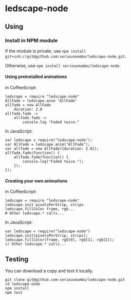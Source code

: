 ledscape-node
=============

## Using ##
### Install in NPM module ###
If the module is private, use `npm install git+ssh://git@github.com:seriousmumbo/ledscape-node.git`.

Otherwise, use `npm install seriousmumbo/ledscape-node`.

#### Using preinstalled animations ####
In CoffeeScript:

	ledscape = require "ledscape-node"
	AllFade = ledscape.anim "AllFade"
	allfade = new AllFade
		duration: 2.0
	allfade.fade ->
		allfade.fade ->
			console.log "Faded twice."

In JavaScript:

	var ledscape = require("ledscape-node");
	var AllFade = ledscape.anim("AllFade");
	var allfade = new AllFade({duration: 2.0});
	allfade.fade(function() {
		allfade.fade(function() {
			console.log("Faded twice.");
		});
	});

#### Creating your own animations ####
In CoffeeScript:

	ledscape = require "ledscape-node"
	ledscape.init pixelsPerStrip, strips
	ledscape.fillColor frame, rgb...
	# Other ledscape.* calls...

In JavaScript:

	var ledscape = require("ledscape-node")
	ledscape.init(pixelsPerStrip, strips);
	ledscape.fillColor(frame, rgb[0], rgb[1], rgb[2]);
	// Other ledscape.* calls...

## Testing ##
You can download a copy and test it locally.

	git clone git@github.com:seriousmumbo/ledscape-node.git
	cd ledscape-node
	npm install
	npm test
